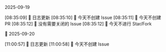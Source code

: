 2025-09-19

[08:35:09] 🌱 日志更新
[08:35:10] 🌿 今天不创建 Issue
[08:35:11] 🌿 今天不创建 PR
[08:35:12] 🎉 没有需要关闭的 Issue
[08:35:12] 🌿 今天不进行 Star/Fork

🌙 2025-09-20

[11:00:57] 🌱 日志更新
[11:00:58] 🌿 今天不创建 Issue
